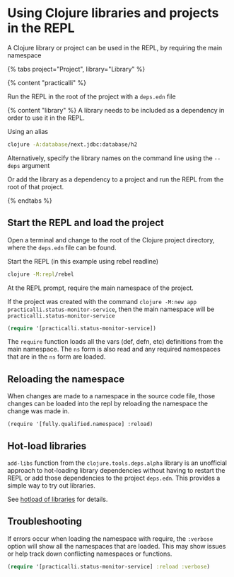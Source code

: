 # Using Clojure libraries and projects in the REPL
A Clojure library or project can be used in the REPL, by requiring the main namespace

{% tabs project="Project", library="Library" %}

{% content "practicalli" %}

Run the REPL in the root of the project with a `deps.edn` file


{% content "library" %}
A library needs to be included as a dependency in order to use it in the REPL.

Using an alias
```bash
clojure -A:database/next.jdbc:database/h2
```

Alternatively, specify the library names on the command line using the `--deps` argument

Or add the library as a dependency to a project and run the REPL from the root of that project.

{% endtabs %}




## Start the REPL and load the project
Open a terminal and change to the root of the Clojure project directory, where the `deps.edn` file can be found.

Start the REPL (in this example using rebel readline)

```bash
clojure -M:repl/rebel
```

At the REPL prompt, require the main namespace of the project.

If the project was created with the command `clojure -M:new app practicalli.status-monitor-service`, then the main namespace will be `practicalli.status-monitor-service`

```clojure
(require '[practicalli.status-monitor-service])
```

The `require` function loads all the vars (def, defn, etc) definitions from the main namespace.  The `ns` form is also read and any required namespaces that are in the `ns` form are loaded.


## Reloading the namespace
When changes are made to a namespace in the source code file, those changes can be loaded into the repl by reloading the namespace the change was made in.

`(require '[fully.qualified.namespace] :reload)`


## Hot-load libraries
`add-libs` function from the `clojure.tools.deps.alpha` library is an unofficial approach to hot-loading library dependencies without having to restart the REPL or add those dependencies to the project `deps.edn`.  This provides a simple way to try out libraries.

See [hotload of libraries](/alternative-tools/clojure-cli/hotload-libraries.md) for details.


## Troubleshooting

If errors occur when loading the namespace with require, the `:verbose` option will show all the namespaces that are loaded.  This may show issues or help track down conflicting namespaces or functions.

```clojure
(require '[practicalli.status-monitor-service] :reload :verbose)
```
